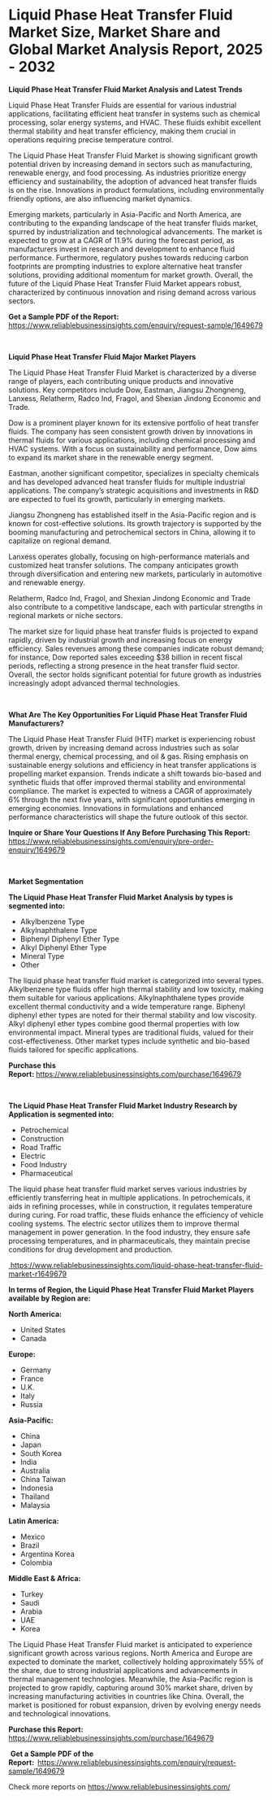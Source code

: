 <p><h1>Liquid Phase Heat Transfer Fluid Market Size, Market Share and Global Market Analysis Report, 2025 - 2032</h1></p><p><strong>Liquid Phase Heat Transfer Fluid Market Analysis and Latest Trends</strong></p>
<p><p>Liquid Phase Heat Transfer Fluids are essential for various industrial applications, facilitating efficient heat transfer in systems such as chemical processing, solar energy systems, and HVAC. These fluids exhibit excellent thermal stability and heat transfer efficiency, making them crucial in operations requiring precise temperature control.</p><p>The Liquid Phase Heat Transfer Fluid Market is showing significant growth potential driven by increasing demand in sectors such as manufacturing, renewable energy, and food processing. As industries prioritize energy efficiency and sustainability, the adoption of advanced heat transfer fluids is on the rise. Innovations in product formulations, including environmentally friendly options, are also influencing market dynamics.</p><p>Emerging markets, particularly in Asia-Pacific and North America, are contributing to the expanding landscape of the heat transfer fluids market, spurred by industrialization and technological advancements. The market is expected to grow at a CAGR of 11.9% during the forecast period, as manufacturers invest in research and development to enhance fluid performance. Furthermore, regulatory pushes towards reducing carbon footprints are prompting industries to explore alternative heat transfer solutions, providing additional momentum for market growth. Overall, the future of the Liquid Phase Heat Transfer Fluid Market appears robust, characterized by continuous innovation and rising demand across various sectors.</p></p>
<p><strong>Get a Sample PDF of the Report:&nbsp;</strong> <a href="https://www.reliablebusinessinsights.com/enquiry/request-sample/1649679?utm_campaign=2440&utm_medium=2&utm_source=Github&utm_content=ia&utm_term=01042025&utm_id=liquid-phase-heat-transfer-fluid">https://www.reliablebusinessinsights.com/enquiry/request-sample/1649679</a></p>
<p>&nbsp;</p>
<p><strong>Liquid Phase Heat Transfer Fluid Major Market Players</strong></p>
<p><p>The Liquid Phase Heat Transfer Fluid Market is characterized by a diverse range of players, each contributing unique products and innovative solutions. Key competitors include Dow, Eastman, Jiangsu Zhongneng, Lanxess, Relatherm, Radco Ind, Fragol, and Shexian Jindong Economic and Trade.</p><p>Dow is a prominent player known for its extensive portfolio of heat transfer fluids. The company has seen consistent growth driven by innovations in thermal fluids for various applications, including chemical processing and HVAC systems. With a focus on sustainability and performance, Dow aims to expand its market share in the renewable energy segment.</p><p>Eastman, another significant competitor, specializes in specialty chemicals and has developed advanced heat transfer fluids for multiple industrial applications. The company’s strategic acquisitions and investments in R&D are expected to fuel its growth, particularly in emerging markets.</p><p>Jiangsu Zhongneng has established itself in the Asia-Pacific region and is known for cost-effective solutions. Its growth trajectory is supported by the booming manufacturing and petrochemical sectors in China, allowing it to capitalize on regional demand.</p><p>Lanxess operates globally, focusing on high-performance materials and customized heat transfer solutions. The company anticipates growth through diversification and entering new markets, particularly in automotive and renewable energy.</p><p>Relatherm, Radco Ind, Fragol, and Shexian Jindong Economic and Trade also contribute to a competitive landscape, each with particular strengths in regional markets or niche sectors.</p><p>The market size for liquid phase heat transfer fluids is projected to expand rapidly, driven by industrial growth and increasing focus on energy efficiency. Sales revenues among these companies indicate robust demand; for instance, Dow reported sales exceeding $38 billion in recent fiscal periods, reflecting a strong presence in the heat transfer fluid sector. Overall, the sector holds significant potential for future growth as industries increasingly adopt advanced thermal technologies.</p></p>
<p>&nbsp;</p>
<p><strong>What Are The Key Opportunities For Liquid Phase Heat Transfer Fluid Manufacturers?</strong></p>
<p><p>The Liquid Phase Heat Transfer Fluid (HTF) market is experiencing robust growth, driven by increasing demand across industries such as solar thermal energy, chemical processing, and oil & gas. Rising emphasis on sustainable energy solutions and efficiency in heat transfer applications is propelling market expansion. Trends indicate a shift towards bio-based and synthetic fluids that offer improved thermal stability and environmental compliance. The market is expected to witness a CAGR of approximately 6% through the next five years, with significant opportunities emerging in emerging economies. Innovations in formulations and enhanced performance characteristics will shape the future outlook of this sector.</p></p>
<p><strong>Inquire or Share Your Questions If Any Before Purchasing This Report:</strong> <a href="https://www.reliablebusinessinsights.com/enquiry/pre-order-enquiry/1649679?utm_campaign=2440&utm_medium=2&utm_source=Github&utm_content=ia&utm_term=01042025&utm_id=liquid-phase-heat-transfer-fluid">https://www.reliablebusinessinsights.com/enquiry/pre-order-enquiry/1649679</a></p>
<p>&nbsp;</p>
<p><strong>Market Segmentation</strong></p>
<p><strong>The Liquid Phase Heat Transfer Fluid Market Analysis by types is segmented into:</strong></p>
<p><ul><li>Alkylbenzene Type</li><li>Alkylnaphthalene Type</li><li>Biphenyl Diphenyl Ether Type</li><li>Alkyl Diphenyl Ether Type</li><li>Mineral Type</li><li>Other</li></ul></p>
<p><p>The liquid phase heat transfer fluid market is categorized into several types. Alkylbenzene type fluids offer high thermal stability and low toxicity, making them suitable for various applications. Alkylnaphthalene types provide excellent thermal conductivity and a wide temperature range. Biphenyl diphenyl ether types are noted for their thermal stability and low viscosity. Alkyl diphenyl ether types combine good thermal properties with low environmental impact. Mineral types are traditional fluids, valued for their cost-effectiveness. Other market types include synthetic and bio-based fluids tailored for specific applications.</p></p>
<p><strong>Purchase this Report:&nbsp;</strong><a href="https://www.reliablebusinessinsights.com/purchase/1649679?utm_campaign=2440&utm_medium=2&utm_source=Github&utm_content=ia&utm_term=01042025&utm_id=liquid-phase-heat-transfer-fluid">https://www.reliablebusinessinsights.com/purchase/1649679</a></p>
<p>&nbsp;</p>
<p><strong>The Liquid Phase Heat Transfer Fluid Market Industry Research by Application is segmented into:</strong></p>
<p><ul><li>Petrochemical</li><li>Construction</li><li>Road Traffic</li><li>Electric</li><li>Food Industry</li><li>Pharmaceutical</li></ul></p>
<p><p>The liquid phase heat transfer fluid market serves various industries by efficiently transferring heat in multiple applications. In petrochemicals, it aids in refining processes, while in construction, it regulates temperature during curing. For road traffic, these fluids enhance the efficiency of vehicle cooling systems. The electric sector utilizes them to improve thermal management in power generation. In the food industry, they ensure safe processing temperatures, and in pharmaceuticals, they maintain precise conditions for drug development and production.</p></p>
<p><a href="https://www.reliablebusinessinsights.com/liquid-phase-heat-transfer-fluid-market-r1649679?utm_campaign=2440&utm_medium=2&utm_source=Github&utm_content=ia&utm_term=01042025&utm_id=liquid-phase-heat-transfer-fluid">&nbsp;https://www.reliablebusinessinsights.com/liquid-phase-heat-transfer-fluid-market-r1649679</a></p>
<p><strong>In terms of Region, the Liquid Phase Heat Transfer Fluid Market Players available by Region are:</strong></p>
<p>
    <p> <strong> North America: </strong>
        <ul>
            <li>United States</li>
            <li>Canada</li>
        </ul>
        </p> 
    <p> <strong> Europe: </strong>
        <ul>
            <li>Germany</li>
            <li>France</li>
            <li>U.K.</li>
            <li>Italy</li>
            <li>Russia</li>
        </ul>
        </p> 
    <p> <strong> Asia-Pacific: </strong>
        <ul>
            <li>China</li>
            <li>Japan</li>
            <li>South Korea</li>
            <li>India</li>
            <li>Australia</li>
            <li>China Taiwan</li>
            <li>Indonesia</li>
            <li>Thailand</li>
            <li>Malaysia</li>
        </ul>
        </p> 
    <p> <strong> Latin America: </strong>
        <ul>
            <li>Mexico</li>
            <li>Brazil</li>
            <li>Argentina Korea</li>
            <li>Colombia</li>
        </ul>
        </p> 
    <p> <strong> Middle East & Africa: </strong>
        <ul>
            <li>Turkey</li>
            <li>Saudi</li>
            <li>Arabia</li>
            <li>UAE</li>
            <li>Korea</li>
        </ul>
    </p>
    </p>
<p><p>The Liquid Phase Heat Transfer Fluid market is anticipated to experience significant growth across various regions. North America and Europe are expected to dominate the market, collectively holding approximately 55% of the share, due to strong industrial applications and advancements in thermal management technologies. Meanwhile, the Asia-Pacific region is projected to grow rapidly, capturing around 30% market share, driven by increasing manufacturing activities in countries like China. Overall, the market is positioned for robust expansion, driven by evolving energy needs and technological innovations.</p></p>
<p><strong>Purchase this Report: </strong><a href="https://www.reliablebusinessinsights.com/purchase/1649679?utm_campaign=2440&utm_medium=2&utm_source=Github&utm_content=ia&utm_term=01042025&utm_id=liquid-phase-heat-transfer-fluid">https://www.reliablebusinessinsights.com/purchase/1649679</a></p>
<p>&nbsp;<strong>Get a Sample PDF of the Report:&nbsp;&nbsp;</strong><a href="https://www.reliablebusinessinsights.com/enquiry/request-sample/1649679?utm_campaign=2440&utm_medium=2&utm_source=Github&utm_content=ia&utm_term=01042025&utm_id=liquid-phase-heat-transfer-fluid">https://www.reliablebusinessinsights.com/enquiry/request-sample/1649679</a></p>
<p><strong></strong></p>
<p>Check more reports on <a href="https://www.reliablebusinessinsights.com/?utm_campaign=2440&utm_medium=2&utm_source=Github&utm_content=ia&utm_term=01042025&utm_id=liquid-phase-heat-transfer-fluid">https://www.reliablebusinessinsights.com/</a></p>